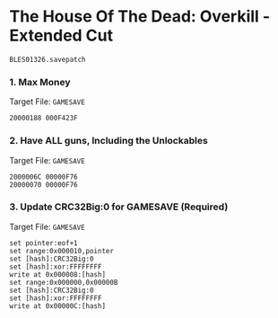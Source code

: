 #  The House Of The Dead: Overkill - Extended Cut 

`BLES01326.savepatch`

### 1. Max Money

Target File: `GAMESAVE`

```
20000188 000F423F
```

### 2. Have ALL guns, Including the Unlockables

Target File: `GAMESAVE`

```
2000006C 00000F76
20000070 00000F76
```

### 3. Update CRC32Big:0 for GAMESAVE (Required)

Target File: `GAMESAVE`

```
set pointer:eof+1
set range:0x000010,pointer
set [hash]:CRC32Big:0
set [hash]:xor:FFFFFFFF
write at 0x000008:[hash]
set range:0x000000,0x00000B
set [hash]:CRC32Big:0
set [hash]:xor:FFFFFFFF
write at 0x00000C:[hash]
```

